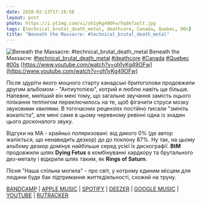 ```yaml
---
date: 2020-02-13T17:19:58
layout: post
photo: https://i.ytimg.com/vi/oh1yKg49OFw/hqdefault.jpg
tags: [technical_brutal_death_metal, deathcore, Canada, Quebec, 00s]
title: "Beneath the Massacre: #technical_brutal_death_metal"
---
```

![Beneath the Massacre: #technical_brutal_death_metal](https://i.ytimg.com/vi/oh1yKg49OFw/hqdefault.jpg)
Beneath the Massacre: [#technical_brutal_death_metal](/tags/#technical_brutal_death_metal) [#deathcore](/tags/#deathcore) [#Canada](/tags/#Canada) [#Quebec](/tags/#Quebec) [#00s](/tags/#00s) [https://www.youtube.com/watch?v=oh1yKg49OFw](https://www.youtube.com/watch?v=oh1yKg49OFw)

Після здуріти якого моцного старту канадські бритоголови продовжили другим альбомом - &quot;Антиутопією&quot;, котрий я люблю навіть ще більше. Напевне, миліший він мені тому, що загальне звучання замість оцього пілікання теппінгом переключилось на те, щоб фігачити струси мозку звуковими хвилями. В тогочасних рецензіях постійно писали &quot;змініть вокаліста&quot;, але мені саме в цьому черевному ревінні одна із знадин цього досконалого звуку.

Відгуки на МА - крайньо поляризовані: від дикого 0% (де автор жаліється, що ненавидить дезкор) до до поклону 87%. Ну так, на цьому альбому дезкор домінує найбільше серед усієї їх дискографії. **BtM** продовжили шлях **Dying Fetus** в комбінуванні хардкору та брутального дез-металу і відкрили шлях таким, як **Rings of Saturn**.

Пісня &quot;Наша спільна могила&quot; - про світ, у котрому єдиним місцем для людини буде бак підтримання життєдіяльності, схожий на труну.

[BANDCAMP](https://beneaththemassacre-official.bandcamp.com/album/dystopia) \| [APPLE MUSIC](https://music.apple.com/ru/album/dystopia/965451780) \| [SPOTIFY](https://open.spotify.com/album/6gyDJONdKoE7Ds9FDEXCip) \| [DEEZER](https://www.deezer.com/album/9706662?utm_source=deezer&amp;utm_content=album-9706662&amp;utm_term=1601611822_1581607105&amp;utm_medium=web) \| [GOOGLE MUSIC](https://play.google.com/music/m/Bojvzltqp3hbsn4qrjbweqlkecy?t=Dystopia_-_Beneath_the_Massacre) \| [YOUTUBE](https://www.youtube.com/playlist?list=PLeddF0N3V2BS9_XzR7VMB6L03EudIcwBO) \| [RUTRACKER](https://rutracker.org/forum/viewtopic.php?t=5206392)